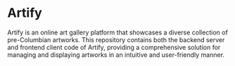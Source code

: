 # Artify
Artify is an online art gallery platform that showcases a diverse collection of pre-Columbian artworks. This repository contains both the backend server and frontend client code of Artify, providing a comprehensive solution for managing and displaying artworks in an intuitive and user-friendly manner.

